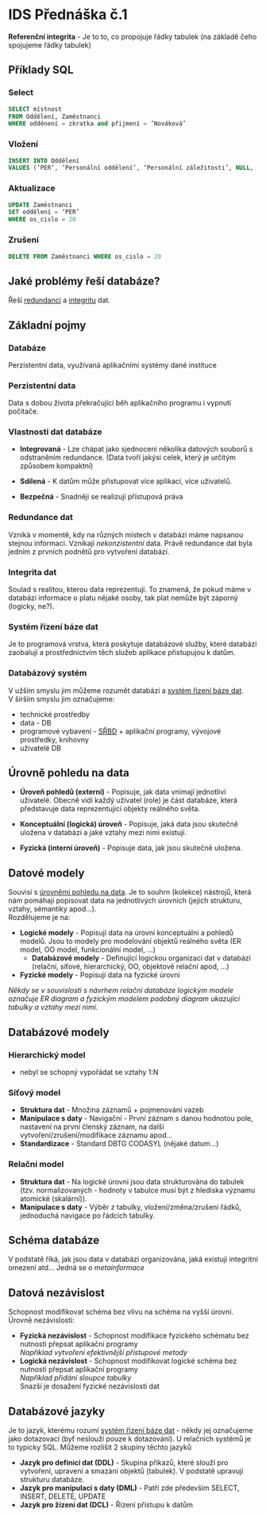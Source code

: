# IDS Přednáška č.1

**Referenční integrita** - Je to to, co propojuje řádky tabulek (na základě čeho spojujeme řádky tabulek)

## Příklady SQL
### Select
```sql
SELECT místnost
FROM Oddělení, Zaměstnanci
WHERE odděnení = zkratka and přijmení = ’Nováková’
```

### Vložení
```sql
INSERT INTO Oddělení
VALUES (‘PER’, ‘Personální oddělení’, ‘Personální záležitosti’, NULL, ‘B-020’, 125)
```

### Aktualizace
```sql
UPDATE Zaměstnanci
SET oddělení = ‘PER’
WHERE os_cislo = 20
```

### Zrušení
```sql
DELETE FROM Zaměstnanci WHERE os_cislo = 20
```

## Jaké problémy řeší databáze?
Řeší [redundanci](#redundance-dat) a [integritu](#integrita-dat) dat.

## Základní pojmy
### Databáze
Perzistentní data, využívaná aplikačními systémy dané instituce

### Perzistentní data
Data s dobou života překračující běh aplikačního programu i vypnutí počítače.

### Vlastnosti dat databáze
- **Integrovaná** - Lze chápat jako sjednocení několika datových souborů s odstraněním redundance. (Data tvoří jakýsi celek, který je určitým
způsobem kompaktní)

- **Sdílená** - K datům může přistupovat více aplikací, více uživatelů.

- **Bezpečná** - Snadněji se realizují přístupová práva

### Redundance dat
Vzniká v momentě, kdy na různých místech v databázi máme napsanou stejnou informaci. Vznikají _nekonzistentní_ data.
Právě redundance dat byla jedním z prvních podnětů pro vytvoření databází.

### Integrita dat
Soulad s realitou, kterou data reprezentují. To znamená, že pokud máme v databázi informace o platu nějaké osoby, tak
plat nemůže být záporný (logicky, ne?).

### Systém řízení báze dat
Je to programová vrstva, která poskytuje databázové služby, které databázi zaobalují a prostřednictvím těch služeb aplikace přistupujou k datům.

### Databázový systém
V užším smyslu jim můžeme rozumět databázi a [systém řizení báze dat](#system-rizeni-baze-dat).  
V širším smyslu jim označujeme:
- technické prostředby
- data - DB
- programové vybavení - [SŘBD](#system-rizeni-baze-dat) + aplikační programy, vývojové prostředky, knihovny
- uživatelé DB

## Úrovně pohledu na data
- **Úroveň pohledů (externí)** - Popisuje, jak data vnímají jednotliví uživatelé. Obecně vidí každý uživatel (role) je část databáze, která představuje data reprezentující objekty reálného světa.

- **Konceptuální (logická) úroveň** - Popisuje, jaká data jsou skutečně uložena v databázi a jaké vztahy mezi nimi existují.

- **Fyzická (interní úroveň)** - Popisuje data, jak jsou skutečně uložena.

## Datové modely
Souvisí s [úrovněmi pohledu na data](#urovne-pohledu-na-data). Je to souhrn (kolekce) nástrojů, která nám pomáhají
popisovat data na jednotlivých úrovních (jejich strukturu, vztahy, sémantiky apod...).  
Rozdělujeme je na:
- **Logické modely** - Popisují data na úrovni konceptuální a pohledů modelů. Jsou to modely pro modelování
objektů reálného světa (ER model, OO model, funkcionální model, ...)
	- **Databázové modely** - Definující logickou organizaci dat v databázi (relační, síťové, hierarchický, OO, objektově relační apod, ...)
- **Fyzické modely** - Popisují data na fyzické úrovni

_Někdy se v souvislosti s návrhem relační databáze logickým modele označuje ER diagram a fyzickým modelem podobný diagram ukazující tabulky a vztahy mezi nimi._

## Databázové modely
### Hierarchický model
- nebyl se schopný vypořádat se vztahy 1:N

### Síťový model
- **Struktura dat** - Množina záznamů + pojmenování vazeb  
- **Manipulace s daty** - Navigační - První záznam s danou hodnotou pole, nastavení na první členský záznam, na další vytvoření/zrušení/modifikace záznamu apod...
- **Standardizace** - Standard DBTG CODASYL (nějaké datum...)

### Relační model
- **Struktura dat** - Na logické úrovni jsou data strukturována do tabulek (tzv. normalizovaných - hodnoty v tabulce musí být z hlediska významu atomické (skalární)).
- **Manipulace s daty** - Výběr z tabulky, vložení/změna/zrušení řádků, jednoduchá navigace po řádcích tabulky.

## Schéma databáze
V podstatě říká, jak jsou data v databázi organizována, jaká existují integritní omezení atd... Jedná se o _metainformace_

## Datová nezávislost
Schopnost modifikovat schéma bez vlivu na schéma na vyšší úrovni.
Úrovně nezávislosti: 
- **Fyzická nezávislost** - Schopnost modifikace fyzického schématu bez nutnosti přepsat aplikační programy  
_Například vytvoření efektivnější přístupové metody_
- **Logická nezávislost** - Schopnost modifikovat logické schéma bez nutnosti přepsat aplikační programy  
_Například přidání sloupce tabulky_  
Snazší je dosažení fyzické nezávislosti dat

## Databázové jazyky
Je to jazyk, kterému rozumí [systém řizení báze dat](#system-rizeni-baze-dat) - někdy jej označujeme jako dotazovací (byť neslouží pouze k dotazování). U relačních systémů je to typicky SQL.
Můžeme rozlišit 2 skupiny těchto jazyků
- **Jazyk pro definici dat (DDL)** - Skupina příkazů, které slouží pro vytvoření, upravení a smazání objektů (tabulek). V podstatě upravují strukturu databáze.
- **Jazyk pro manipulaci s daty (DML)** - Patří zde především SELECT, INSERT, DELETE, UPDATE
- **Jazyk pro žízení dat (DCL)** - Řízení přístupu k datům